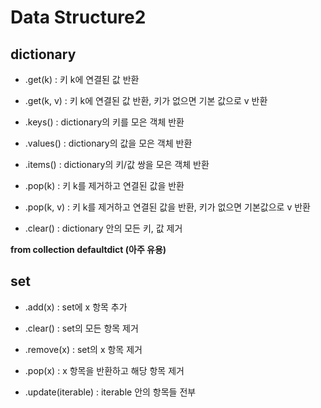 # Data Structure2

## dictionary

- .get(k) : 키 k에 연결된 값 반환

- .get(k, v) : 키 k에 연결된 값 반환, 키가 없으면 기본 값으로 v 반환

- .keys() : dictionary의 키를 모은 객체 반환

- .values() : dictionary의 값을 모은 객체 반환

- .items() : dictionary의 키/값 쌍을 모은 객체 반환

- .pop(k) : 키 k를 제거하고 연결된 값을 반환

- .pop(k, v) : 키 k를 제거하고 연결된 값을 반환, 키가 없으면 기본값으로 v 반환

- .clear() : dictionary 안의 모든 키, 값 제거


**from collection defaultdict (아주 유용)**

## set

- .add(x) : set에 x 항목 추가

- .clear() : set의 모든 항목 제거

- .remove(x) : set의 x 항목 제거

- .pop(x) : x 항목을 반환하고 해당 항목 제거

- .update(iterable) : iterable 안의 항목들 전부 